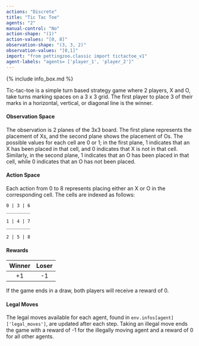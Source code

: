 ```yaml
---
actions: "Discrete"
title: "Tic Tac Toe"
agents: "2"
manual-control: "No"
action-shape: "(1)"
action-values: "[0, 8]"
observation-shape: "(3, 3, 2)"
observation-values: "[0,1]"
import: "from pettingzoo.classic import tictactoe_v1"
agent-labels: "agents= ['player_1', 'player_2']"
---
```


{% include info_box.md %}



Tic-tac-toe is a simple turn based strategy game where 2 players, X and O, take turns marking spaces on a 3 x 3 grid. The first player to place 3 of their marks in a horizontal, vertical, or diagonal line is the winner.

#### Observation Space

The observation is 2 planes of the 3x3 board. The first plane represents the placement of Xs, and the second plane shows the placement of Os. The possible values for each cell are 0 or 1; in the first plane, 1 indicates that an X has been placed in that cell, and 0 indicates that X is not in that cell. Similarly, in the second plane, 1 indicates that an O has been placed in that cell, while 0 indicates that an O has not been placed.

#### Action Space

Each action from 0 to 8 represents placing either an X or O in the corresponding cell. The cells are indexed as follows:


 ```
0 | 3 | 6
_________

1 | 4 | 7
_________

2 | 5 | 8
 ```

#### Rewards

| Winner | Loser |
| :----: | :---: |
| +1     | -1    |

If the game ends in a draw, both players will receive a reward of 0.

#### Legal Moves

The legal moves available for each agent, found in `env.infos[agent]['legal_moves']`, are updated after each step. Taking an illegal move ends the game with a reward of -1 for the illegally moving agent and a reward of 0 for all other agents.
